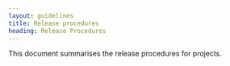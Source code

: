 ```yaml
---
layout: guidelines
title: Release procedures
heading: Release Procedures
---
```


This document summarises the release procedures for projects.
